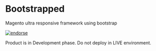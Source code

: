 Bootstrapped
============

Magento ultra responsive framework using bootstrap

[![endorse](https://api.coderwall.com/subrata/endorsecount.png)](https://coderwall.com/subrata)

Product is in Development phase. Do not deploy in LIVE environment.